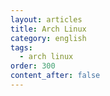 ```yaml
---
layout: articles
title: Arch Linux
category: english
tags:
  - arch linux
order: 300
content_after: false
---
```


